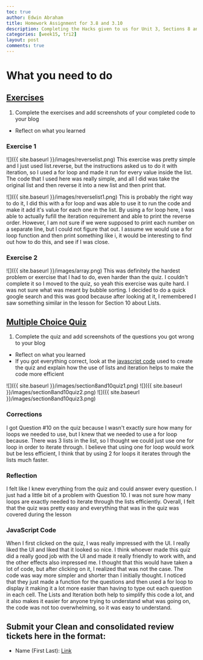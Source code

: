 ```yaml
---
toc: true 
author: Edwin Abraham
title: Homework Assignment for 3.8 and 3.10
description: Completing the Hacks given to us for Unit 3, Sections 8 and 10
categories: [week15, tri2]
layout: post
comments: true
---
```


# What you need to do
## [Exercises](https://pgk-lang.github.io/pgk/exercises)
 1. Complete the exercises and add screenshots of your completed code to your blog
   - Reflect on what you learned

### Exercise 1
![]({{ site.baseurl }}/images/reverselist.png)
This exercise was pretty simple and I just used list.reverse, but the instructions asked us to do it with iteration, so I used a for loop and made it run for every value inside the list. The code that I used here was really simple, and all I did was take the original list and then reverse it into a new list and then print that.

![]({{ site.baseurl }}/images/reverselist1.png)
This is probably the right way to do it, I did this with a for loop and was able to use it to run the code and make it add it's value for each one in the list. By using a for loop here, I was able to actually fufill the iteration requirement and able to print the reverse order. However, I am not sure if we were supposed to print each number on a separate line, but I could not figure that out. I assume we would use a for loop function and then print something like i, it would be interesting to find out how to do this, and see if I was close.

### Exercise 2
![]({{ site.baseurl }}/images/array.png)
This was definitely the hardest problem or exercise that I had to do, even harder than the quiz. I couldn't complete it so I moved to the quiz, so yeah this exercise was quite hard. I was not sure what was meant by bubble sorting. I decided to do a quick google search and this was good because after looking at it, I remembered I saw something similar in the lesson for Section 10 about Lists.


 
## [Multiple Choice Quiz](https://pgk-lang.github.io/pgk/quiz)
 1. Complete the quiz and add screenshots of the questions you got wrong to your blog
   - Reflect on what you learned
   - If you got everything correct, look at the [javascript code](https://raw.githubusercontent.com/PGK-Lang/pgk/master/_pages/01_quiz.md) used to create the quiz and explain how the use of lists and iteration helps to make the code more efficient 
  
![]({{ site.baseurl }}/images/section8and10quiz1.png)
![]({{ site.baseurl }}/images/section8and10quiz2.png)
![]({{ site.baseurl }}/images/section8and10quiz3.png)

### Corrections
I got Question #10 on the quiz because I wasn't exactly sure how many for loops we needed to use, but I knew that we needed to use a for loop because. There was 3 lists in the list, so I thought we could just use one for loop in order to iterate through. I believe that using one for loop would work but be less efficient, I think that by using 2 for loops it iterates through the lists much faster.

### Reflection
I felt like I knew everything from the quiz and could answer every question. I just had a little bit of a problem with Question 10. I was not sure how many loops are exactly needed to iterate through the lists efficiently. Overall, I felt that the quiz was pretty easy and everything that was in the quiz was covered during the lesson

### JavaScript Code
When I first clicked on the quiz, I was really impressed with the UI. I really liked the UI and liked that it looked so nice. I think whoever made this quiz did a really good job with the UI and made it really friendly to work with, and the other effects also impressed me. I thought that this would have taken a lot of code, but after clicking on it, I realized that was not the case. The code was way more simpler and shorter than I initially thought. I noticed that they just made a function for the questions and then used a for loop to display it making it a lot more easier than having to type out each question in each cell. The Lists and Iteration both help to simplify this code a lot, and it also makes it easier for anyone trying to understand what was going on, the code was not too overwhelming, so it was easy to understand.

## Submit your **Clean** and consolidated review tickets here in the format:
- Name (First Last): [Link](https://github.com/PGK-Lang/pgk/issues/6#issuecomment-1340061494)
